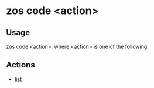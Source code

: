 # zos code &lt;action&gt;

## Usage

zos code &lt;action&gt;, where &lt;action&gt; is one of the following:

## Actions

- [list](zos_err_list.md)

